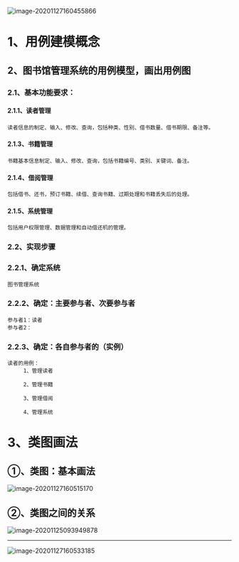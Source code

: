 

![image-20201127160455866](https://gitee.com/sheep-are-flying-in-the-sky/my-picture/raw/master/picture/image-20201127160455866.png)





# 1、用例建模概念

## 2、图书馆管理系统的用例模型，画出用例图

### 2.1、基本功能要求：

#### 2.1.1、读者管理

```
读者信息的制定、输入、修改、查询，包括种类、性别、借书数量、借书期限、备注等。
```

#### 2.1.3、书籍管理

```
书籍基本信息制定、输入、修改、查询，包括书籍编号、类别、关键词、备注。
```

#### 2.1.4、借阅管理

```
包括借书、还书，预订书籍、续借、查询书籍、过期处理和书籍丢失后的处理。
```

#### 2.1.5、系统管理

```
包括用户权限管理、数据管理和自动借还机的管理。
```



### 2.2、实现步骤

### 2.2.1、确定系统

```
图书管理系统
```

### 2.2.2、确定：主要参与者、次要参与者

```
参与者1：读者
参与者2：
```

### 2.2.3、确定：各自参与者的（实例）

```
读者的用例：
	 1、管理读者
	 	
	 2、管理书籍
	 	
	 3、管理借阅
	 	
	 4、管理系统
```





# 3、类图画法

## ①、类图：基本画法

![image-20201127160515170](https://gitee.com/sheep-are-flying-in-the-sky/my-picture/raw/master/picture/image-20201127160515170.png)



## ②、类图之间的关系

![image-20201125093949878](C:\Users\Lenovo\AppData\Roaming\Typora\typora-user-images\image-20201125093949878.png)



---



![image-20201127160533185](https://gitee.com/sheep-are-flying-in-the-sky/my-picture/raw/master/picture/image-20201127160533185.png)
